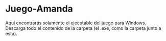 # Juego-Amanda
Aquí encontrarás solamente el ejecutable del juego para Windows.
Descarga todo el contenido de la carpeta (el .exe, como la carpeta junto a esta).
